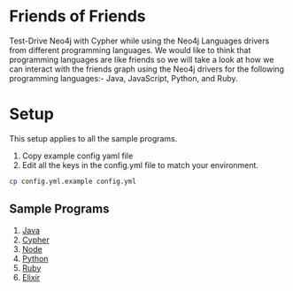 # Friends of Friends

Test-Drive Neo4j with Cypher while using the Neo4j Languages drivers from different programming languages. We would like
to think that programming languages are like friends so we will take a look at how we can interact with the friends graph
using the Neo4j drivers for the following programming languages:- Java, JavaScript, Python, and Ruby.

# Setup

This setup applies to all the sample programs.

1. Copy example config yaml file
2. Edit all the keys in the config.yml file to match your environment.

```bash
cp config.yml.example config.yml
```

## Sample Programs

1. [Java](java-neo4j-driver/README.md)
2. [Cypher](cypher-queries/README.md)
3. [Node](node-neo4j-driver/README.md)
4. [Python](python-neo4j-driver/README.md)
5. [Ruby](ruby-neo4j-driver/README.md)
6. [Elixir](elixir-neo4j-driver/README.md)
